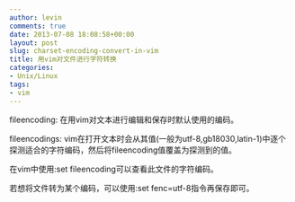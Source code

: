 ```yaml
---
author: levin
comments: true
date: 2013-07-08 18:08:58+00:00
layout: post
slug: charset-encoding-convert-in-vim
title: 用vim对文件进行字符转换
categories:
- Unix/Linux
tags:
- vim
---
```


fileencoding: 在用vim对文本进行编辑和保存时默认使用的编码。

fileencodings: vim在打开文本时会从其值(一般为utf-8,gb18030,latin-1)中逐个探测适合的字符编码，然后将fileencoding值覆盖为探测到的值。<!-- more -->

在vim中使用:set fileencoding可以查看此文件的字符编码。

若想将文件转为某个编码，可以使用:set fenc=utf-8指令再保存即可。
